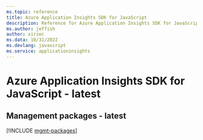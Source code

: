 ```yaml
---
ms.topic: reference
title: Azure Application Insights SDK for JavaScript
description: Reference for Azure Application Insights SDK for JavaScript
ms.author: jeffish
author: xirzec
ms.data: 10/31/2022
ms.devlang: javascript
ms.service: applicationinsights
---
```

# Azure Application Insights SDK for JavaScript - latest

## Management packages - latest
[!INCLUDE [mgmt-packages](application-insights-mgmt-index.md)]